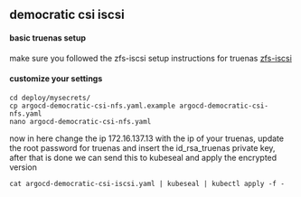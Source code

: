 ## democratic csi iscsi

#### basic truenas setup
make sure you followed the zfs-iscsi setup instructions for truenas
[zfs-iscsi](../zfs-iscsi/README.md)


#### customize your settings

```
cd deploy/mysecrets/
cp argocd-democratic-csi-nfs.yaml.example argocd-democratic-csi-nfs.yaml
nano argocd-democratic-csi-nfs.yaml
```

now in here change the ip 172.16.137.13 with the ip of your truenas, update the root password for truenas and insert the id_rsa_truenas private key, after that is done we can send this to kubeseal and apply the encrypted version

```
cat argocd-democratic-csi-iscsi.yaml | kubeseal | kubectl apply -f -
```